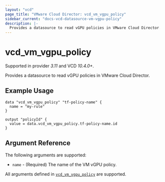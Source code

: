 ```yaml
---
layout: "vcd"
page_title: "VMware Cloud Director: vcd_vm_vgpu_policy"
sidebar_current: "docs-vcd-datasource-vm-vgpu-policy"
description: |-
  Provides a datasource to read vGPU policies in VMware Cloud Director.
---
```


# vcd\_vm\_vgpu\_policy

Supported in provider *3.11* and VCD *10.4.0+*.

Provides a datasource to read vGPU policies in VMware Cloud Director.

## Example Usage

```hcl
data "vcd_vm_vgpu_policy" "tf-policy-name" {
  name = "my-rule"
}

output "policyId" {
  value = data.vcd_vm_vgpu_policy.tf-policy-name.id
}
```
## Argument Reference

The following arguments are supported:

* `name` - (Required) The name of the VM vGPU policy.

All arguments defined in [`vcd_vm_vgpu_policy`](/providers/vmware/vcd/latest/docs/resources/vm_vgpu_policy#argument-reference) are supported.


